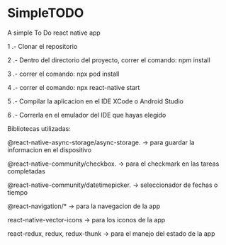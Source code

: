 # SimpleTODO
A simple To Do react native app


1 .- Clonar el repositorio

2 .- Dentro del directorio del proyecto, correr el comando:
      npm install
      
3 .- correr el comando: 
      npx pod install

4 .- correr el comando:
      npx react-native start
 
5 .- Compilar la aplicacion en el IDE XCode o Android Studio


6 .- Correrla en el emulador del IDE que hayas elegido





Bibliotecas utilizadas:

@react-native-async-storage/async-storage. -> para guardar la informacion en el dispositivo

@react-native-community/checkbox.          -> para el checkmark en las tareas completadas

@react-native-community/datetimepicker.    -> seleccionador de fechas o tiempo

@react-navigation/*                        -> para la navegacion de la app

react-native-vector-icons                  -> para los iconos de la app

react-redux, redux, redux-thunk            -> para el manejo del estado de la app
